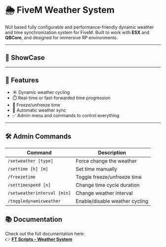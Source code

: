 # 🌦️ FiveM Weather System

NUI based fully configurable and performance-friendly dynamic weather and time synchronization system for FiveM. Built to work with **ESX** and **QBCore**, and designed for immersive RP environments.

---
## 📸 ShowCase

---

## 🔧 Features

- ☀️ Dynamic weather cycling  
- ⏱️ Real-time or fast-forwarded time progression  
- 🧊 Freeze/unfreeze time  
- 🔁 Automatic weather sync  
- ✅ Admin menu and commands to control everything

---

## 🛠️ Admin Commands

| Command                      | Description                        |
|------------------------------|------------------------------------|
| `/setweather [type]`         | Force change the weather           |
| `/settime [h] [m]`           | Set time manually                  |
| `/freezetime`                | Toggle freeze/unfreeze time        |
| `/settimespeed [n]`          | Change time cycle duration         |
| `/setweatherinterval [min]`  | Change weather interval            |
| `/toggledynamicweather`      | Enable/disable weather cycling     |

## 📚 Documentation

Check out the full documentation here:  
👉 **[FT Scripts - Weather System](https://ftscripts.gitbook.io/ft-scripts/resources/overview/weather-system)**

